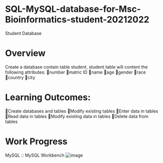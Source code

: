 # SQL-MySQL-database-for-Msc-Bioinformatics-student-20212022

Student Database

# Overview
Create a database contain table student, student table will content the following attributes:
🔸number
🔸matric ID
🔸name
🔸age 
🔸gender
🔸race
🔸country
🔸city

# Learning Outcomes:
🔸Create databases and tables
🔸Modify existing tables 
🔸Enter data in tables
🔸Read data in tables
🔸Modify existing data in tables
🔸Delete data from tables

# Work Progress
MySQL :: MySQL Workbench
![image](https://user-images.githubusercontent.com/127811480/231977701-9c0c1ea1-9c5d-41ec-acf4-0b02f587c6f3.png)
